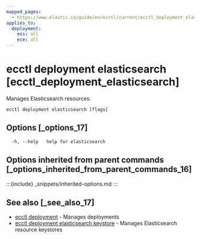 ```yaml
---
mapped_pages:
  - https://www.elastic.co/guide/en/ecctl/current/ecctl_deployment_elasticsearch.html
applies_to:
  deployment:
    ess: all
    ece: all
---
```


# ecctl deployment elasticsearch [ecctl_deployment_elasticsearch]

Manages Elasticsearch resources.

```
ecctl deployment elasticsearch [flags]
```


## Options [_options_17]

```
  -h, --help   help for elasticsearch
```


## Options inherited from parent commands [_options_inherited_from_parent_commands_16]

:::{include} _snippets/inherited-options.md
:::


## See also [_see_also_17]

* [ecctl deployment](/reference/ecctl_deployment.md)	 - Manages deployments
* [ecctl deployment elasticsearch keystore](/reference/ecctl_deployment_elasticsearch_keystore.md)	 - Manages Elasticsearch resource keystores

